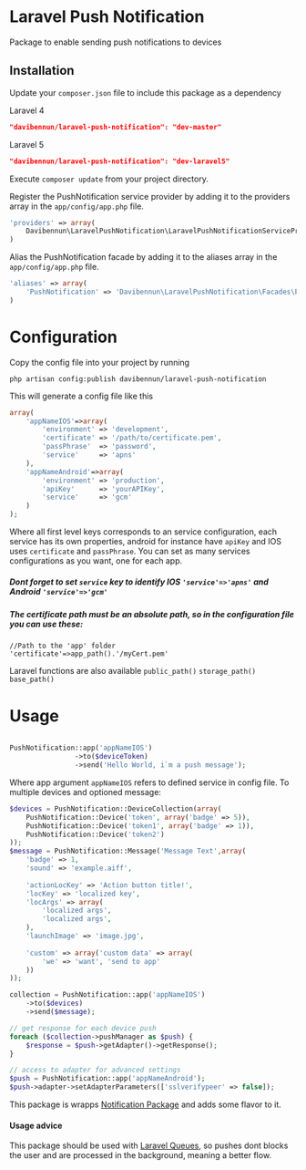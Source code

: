 Laravel Push Notification
=========

Package to enable sending push notifications to devices

Installation
----

Update your `composer.json` file to include this package as a dependency

Laravel 4

```json
"davibennun/laravel-push-notification": "dev-master"
```

Laravel 5

```json
"davibennun/laravel-push-notification": "dev-laravel5"
```

Execute `composer update` from your project directory.

Register the PushNotification service provider by adding it to the providers array in the `app/config/app.php` file.
```php
'providers' => array(
    Davibennun\LaravelPushNotification\LaravelPushNotificationServiceProvider
)
```

Alias the PushNotification facade by adding it to the aliases array in the `app/config/app.php` file.
```php
'aliases' => array(
    'PushNotification' => 'Davibennun\LaravelPushNotification\Facades\PushNotification'
)
```

# Configuration

Copy the config file into your project by running
```
php artisan config:publish davibennun/laravel-push-notification
```

This will generate a config file like this
```php
array(
    'appNameIOS'=>array(
		'environment' => 'development',
		'certificate' => '/path/to/certificate.pem',
		'passPhrase'  => 'password',
		'service'     => 'apns'
    ),
    'appNameAndroid'=>array(
		'environment' => 'production',
		'apiKey'      => 'yourAPIKey',
		'service'     => 'gcm'
    )
);
```
Where all first level keys corresponds to an service configuration, each service has its own properties, android for instance have `apiKey` and IOS uses `certificate` and `passPhrase`. You can set as many services configurations as you want, one for each app.

##### Dont forget to set `service` key to identify IOS `'service'=>'apns'` and Android `'service'=>'gcm'`

##### The certificate path must be an absolute path, so in the configuration file you can use these:
```
//Path to the 'app' folder
'certificate'=>app_path().'/myCert.pem'
```
Laravel functions are also available `public_path()` `storage_path()` `base_path()`

# Usage
```php

PushNotification::app('appNameIOS')
                ->to($deviceToken)
                ->send('Hello World, i`m a push message');

```
Where app argument `appNameIOS` refers to defined service in config file.
To multiple devices and optioned message:
```php
$devices = PushNotification::DeviceCollection(array(
    PushNotification::Device('token', array('badge' => 5)),
    PushNotification::Device('token1', array('badge' => 1)),
    PushNotification::Device('token2')
));
$message = PushNotification::Message('Message Text',array(
    'badge' => 1,
    'sound' => 'example.aiff',
    
    'actionLocKey' => 'Action button title!',
    'locKey' => 'localized key',
    'locArgs' => array(
        'localized args',
        'localized args',
    ),
    'launchImage' => 'image.jpg',
    
    'custom' => array('custom data' => array(
        'we' => 'want', 'send to app'
    ))
));

collection = PushNotification::app('appNameIOS')
    ->to($devices)
    ->send($message);

// get response for each device push
foreach ($collection->pushManager as $push) {
    $response = $push->getAdapter()->getResponse();
}

// access to adapter for advanced settings
$push = PushNotification::app('appNameAndroid');
$push->adapter->setAdapterParameters(['sslverifypeer' => false]);
```
This package is wrapps [Notification Package] and adds some flavor to it.

#### Usage advice
This package should be used with [Laravel Queues], so pushes dont blocks the user and are processed in the background, meaning a better flow.



[Notification Package]:https://github.com/Ph3nol/NotificationPusher
[Laravel Queues]:http://laravel.com/docs/queues

